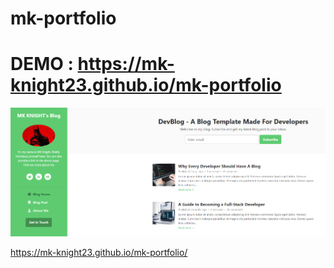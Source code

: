 # mk-portfolio

# DEMO : https://mk-knight23.github.io/mk-portfolio

![Screenshot](portfolio-ss.png)


https://mk-knight23.github.io/mk-portfolio/
